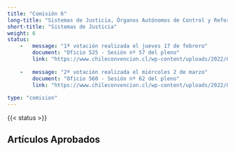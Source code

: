 ```yaml
---
title: "Comisión 6"
long-title: "Sistemas de Justicia, Órganos Autónomos de Control y Reforma Constitucional"
short-title: "Sistemas de Justicia"
weight: 6
status: 
    -   message: "1ª votación realizada el jueves 17 de febrero" 
        document: "Oficio 525 - Sesión nº 57 del pleno"
        link: "https://www.chileconvencion.cl/wp-content/uploads/2022/02/Oficio-525-con-normas-aprobadas-en-particular-de-la-Comision-sobre-Sistemas-de-Justicia-Sesion-57.pdf"
    
    -   message: "2ª votación realizada el miércoles 2 de marzo" 
        document: "Oficio 560 - Sesión nº 62 del pleno"
        link: "https://www.chileconvencion.cl/wp-content/uploads/2022/03/Oficio-560-con-normas-aprobadas-en-particular-Sesion-62-del-Pleno-Informe-2da-propuesta-fea.pdf"
    
type: "comision"
---
```

{{< status >}}

## Artículos Aprobados
